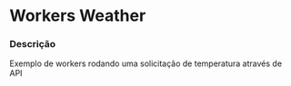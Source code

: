 # Workers Weather

### Descrição

Exemplo de workers rodando uma solicitação de temperatura através de API

